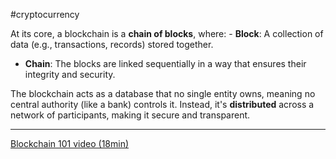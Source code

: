 #cryptocurrency

At its core, a blockchain is a **chain of blocks**, where:
	- **Block**: A collection of data (e.g., transactions, records) stored together.
- **Chain**: The blocks are linked sequentially in a way that ensures their integrity and security.

The blockchain acts as a database that no single entity owns, meaning no central authority (like a bank) controls it. Instead, it's **distributed** across a network of participants, making it secure and transparent.

---
[Blockchain 101 video (18min)](https://www.youtube.com/watch?v=_160oMzblY8&ab_channel=AndersBrownworth)

